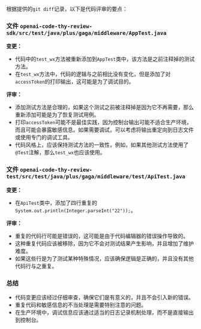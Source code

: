 根据提供的`git diff`记录，以下是代码评审的要点：

### 文件 `openai-code-thy-review-sdk/src/test/java/plus/gaga/middleware/AppTest.java`

**变更：**
- 代码中的`test_wx`方法被重新添加到`AppTest`类中，该方法是之前注释掉的测试方法。
- 在`test_wx`方法中，代码的逻辑与之前相比没有变化，但是添加了对`accessToken`的打印输出，这可能是为了调试目的。

**评审：**
- 添加测试方法是合理的，如果这个测试之前被注释掉是因为它不再需要，那么重新添加可能是为了恢复测试用例。
- 打印`accessToken`可能不是最佳实践，因为控制台输出可能不适合生产环境，而且可能会暴露敏感信息。如果需要调试，可以考虑将输出重定向到日志文件或使用专门的调试工具。
- 代码风格上，应该保持测试方法的一致性，例如，如果其他测试方法使用了`@Test`注解，那么`test_wx`也应该使用。

### 文件 `openai-code-thy-review-test/src/test/java/plus/gaga/middleware/test/ApiTest.java`

**变更：**
- 在`ApiTest`类中，添加了四行重复的`System.out.println(Integer.parseInt("22"));`。

**评审：**
- 重复的代码行可能是错误的，这可能是由于代码编辑器的错误操作导致的。
- 这种重复代码应该被移除，因为它不会对测试结果产生影响，并且增加了维护难度。
- 如果这些行是为了测试某种特殊情况，应该确保逻辑是正确的，并且没有其他代码行与之重复。

### 总结
- 代码变更应该经过仔细审查，确保它们是有意义的，并且不会引入新的错误。
- 重复代码和敏感信息的不当处理是需要特别注意的问题。
- 在生产环境中，调试信息应该通过适当的日志记录机制处理，而不是直接输出到控制台。